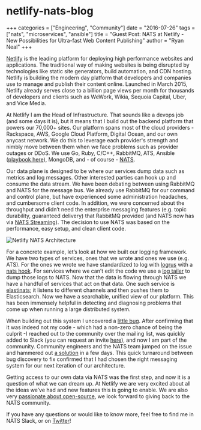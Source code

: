 # netlify-nats-blog

+++ categories = \["Engineering", "Community"\] date = "2016-07-26" tags = \["nats", "microservices", "ansible"\] title = "Guest Post: NATS at Netlify - New Possibilities for Ultra-fast Web Content Publishing" author = "Ryan Neal" +++

[Netlify](http://www.netlify.com) is the leading platform for deploying high performance websites and applications. The traditional way of making websites is being disrupted by technologies like static site generators, build automation, and CDN hosting. Netlify is building the modern day platform that developers and companies use to manage and publish their content online. Launched in March 2015, Netlify already serves close to a billion page views per month for thousands of developers and clients such as WeWork, Wikia, Sequoia Capital, Uber, and Vice Media.

At Netlify I am the Head of Infrastructure. That sounds like a devops job \(and some days it is\), but it means that I build out the backend platform that powers our 70,000+ sites. Our platform spans most of the cloud providers - Rackspace, AWS, Google Cloud Platform, Digital Ocean, and our own anycast network. We do this to leverage each provider's strength and nimbly move between them when we face problems such as provider outages or DDoS. We use Go, Ruby, C/C++, RabbitMQ, ATS, Ansible \([playbook here](https://github.com/rybit/nats_ansible)\), MongoDB, and - of course - [NATS](http://www.nats.io).

Our data plane is designed to be where our services dump data such as metrics and log messages. Other interested parties can hook up and consume the data stream. We have been debating between using RabbitMQ and NATS for the message bus. We already use RabbitMQ for our command and control plane, but have experienced some administration headaches, and cumbersome client code. In addition, we were concerned about the throughput and didn’t need the enterprise messaging features \(e.g. topic durability, guaranteed delivery\) that RabbitMQ provided \(and NATS now has via [NATS Streaming](http://www.nats.io/documentation/streaming/nats-streaming-intro/)\). The decision to use NATS was based on the performance, easy setup, and clean client code.

![Netlify NATS Architecture](https://github.com/nats-io/nats-site/tree/c42c46a7c6b8669e66e28419887d2f8dd29aa502/img/blog/netlify-nats-architecture.png)

For a concrete example, let’s look at how we built our logging framework. We have two types of services, ones that we wrote and ones we use \(e.g. ATS\). For the ones we wrote we have standardized to log with [logrus](https://github.com/Sirupsen/logrus) with a [nats hook](https://github.com/netlify/messaging/blob/master/nats_logrus_hook.go). For services where we can’t edit the code we use a [log tailer](https://github.com/netlify/streamer) to dump those logs to NATS. Now that the data is flowing through NATS we have a handful of services that act on that data. One such service is [elastinats](https://github.com/netlify/elastinats); it listens to different channels and then pushes them to Elasticsearch. Now we have a searchable, unified view of our platform. This has been immensely helpful in detecting and diagnosing problems that come up when running a large distributed system.

When building out this system I uncovered a [little bug](https://github.com/nats-io/nats/issues/193). After confirming that it was indeed not my code - which had a non-zero chance of being the culprit -I reached out to the community over the mailing list, was quickly added to Slack \(you can request an invite [here](http://www.nats.io/community/)\), and now I am part of the community. Community engineers and the NATS team jumped on the issue and hammered out [a solution](https://github.com/nats-io/nats/pull/194) in a few days. This quick turnaround between bug discovery to fix confirmed that I had chosen the right messaging system for our next iteration of our architecture.

Getting access to our own data via NATS was the first step, and now it is a question of what we can dream up. At Netlify we are very excited about all the ideas we’ve had and new features this is going to enable. We are also very [passionate about open-source](https://github.com/netlify), we look forward to giving back to the NATS community.

If you have any questions or would like to know more, feel free to find me in NATS Slack, or on [Twitter](https://twitter.com/ry_boflavin)!

